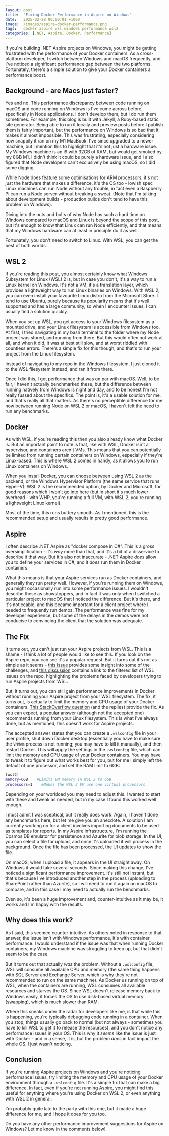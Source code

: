 ```yaml
---
layout: post
title:  "Fixing Docker Performance in Aspire on Windows"
date:   2025-02-28 00:00:01 +1000
image:  /images/aspire-docker-performance.png
tags:   docker aspire wsl windows performance wsl2
categories: [.NET, Aspire, Docker, Performance]
---
```


If you're building .NET Aspire projects on Windows, you might be getting frustrated with the performance of your Docker containers. As a cross-platform developer, I switch between Windows and macOS frequently, and I've noticed a significant performance gap between the two platforms. Fortunately, there's a simple solution to give your Docker containers a performance boost.

## Background - are Macs just faster?

Yes and no. This performance discrepancy between code running on macOS and code running on Windows is I've come across before, specifically in Node applications. I don't develop them, but I do run them sometimes. For example, this blog is built with Jekyll, a Ruby-based static site generator. Being able to run it locally and preview posts before I publish them is fairly important, but the performance on Windows is so bad that it makes it almost impossible. This was frustrating, especially considering how snappily it ran on my M1 MacBook. I've since upgraded to a newer machine, but I mention this to highlight that it's not just a hardware issue. My Windows machine is an i9 with 32GB of RAM, but would get smoked by my 8GB M1. I didn't think it could be purely a hardware issue, and I also figured that Node developers can't exclusively be using macOS, so I did some digging.

While Node does feature some optimisations for ARM processors, it's not just the hardware that makes a difference, it's the OS too - lowish spec Linux machines can run Node without any trouble, in fact even a Raspberry Pi can run a Node server without breaking a sweat. (Note that I'm talking about development builds - production builds don't tend to have this problem on Windows).

Diving into the nuts and bolts of why Node has such a hard time on Windows compared to macOS and Linux is beyond the scope of this post, but it's enough to know that Linux can run Node efficiently, and that means that my Windows hardware can at least in principle do it as well.

Fortunately, you don't need to switch to Linux. With WSL, you can get the best of both worlds.

## WSL 2

If you're reading this post, you almost certainly know what Windows Subsystem for Linux (WSL) 2 is, but in case you don't, it's a way to run a Linux kernel on Windows. It's not a VM, it's a translation layer, which provides a lightweight way to run Linux binaries on Windows. With WSL 2, you can even install your favourite Linux distro from the Microsoft Store. I tend to use Ubuntu, purely because its popularity means that it's well supported and has a large community, so when I encounter issues, I can usually find a solution quickly.

When you set up WSL, you get access to your Windows filesystem as a mounted drive, and your Linux filesystem is accessible from Windows too. At first, I tried navigating in my bash terminal to the folder where my Node project was stored, and running from there. But this would often not work at all, and when it did, it was at best still slow, and at worst riddled with countless errors. There's a simple fix for this though, and that's to run your project from the Linux filesystem.

Instead of navigating to my repo in the Windows filesystem, I just cloned it to the WSL filesystem instead, and ran it from there.

Once I did this, I got performance that was on par with macOS. Well, to be fair, I haven't actually benchmarked these, but the difference between running natively from Windows is night and day, and to be honest I'm not really fussed about the specifics. The point is, it's a usable solution for me, and that's really all that matters. As there's no perceptible difference for me now between running Node on WSL 2 or macOS, I haven't felt the need to run any benchmarks.

## Docker

As with WSL, if you're reading this then you also already know what Docker is. But an important point to note is that, like with WSL, Docker isn't a hypervisor, and containers aren't VMs. This means that you can potentially be limited from running certain containers on Windows, especially if they're Linux-based. This is where WSL 2 comes in handy, as it allows you to run Linux containers on Windows.

When you install Docker, you can choose between using WSL 2 as the backend, or the Windows Hypervisor Platform (the same service that runs Hyper-V). WSL 2 is the recommended option, by Docker and Microsoft, for good reasons which I won't go into here (but in short it's much lower overhead - with WHP, you're running a full VM, with WSL 2, you're running a lightweight Linux kernel).

Most of the time, this runs buttery smooth. As I mentioned, this is the recommended setup and usually results in pretty good performance.

## Aspire

I often describe .NET Aspire as "docker compose in C#". This is a gross oversimplification - it's _way_ more than that, and it's a bit of a disservice to describe it that way. But it's also not inaccurate - .NET Aspire _does_ allow you to define your services in C#, and it _does_ run them in Docker containers.

What this means is that your Aspire services run as Docker containers, and generally they run pretty well. However, if you're running them on Windows, you might occasionally run into some performance issues. I wouldn't describe these as showstoppers, and in fact it was only when I switched a particular project to macOS that I noticed the difference. But it's there, and it's noticeable, and this became important for a client project where I needed to frequently run demos. The performance was fine for my developer experience, but some of the delays in the demos were not conducive to convincing the client that the solution was adequate.

## The Fix

It turns out, you can't just run your Aspire projects from WSL. This is a shame - I think a lot of people would like to see this. If you look on the Aspire repo, you can see it's a popular request. But it turns out it's not as simple as it seems - [this issue](https://github.com/dotnet/aspire/issues/1368) provides some insight into some of the challenges, and [this discussion](https://github.com/dotnet/aspire/discussions/6813) contains a link to the filtered list of WSL issues on the repo, highlighting the problems faced by developers trying to run Aspire projects from WSL.

But, it turns out, you can still gain performance improvements in Docker without running your Aspire project from your WSL filesystem. The fix, it turns out, is actually to limit the memory and CPU usage of your Docker containers. [This StackOverflow question](https://stackoverflow.com/questions/62154016/docker-on-wsl2-very-slow) (and the replies) provide the fix. As you can expect, a popular answer (although not the accepted one) recommends running from your Linux filesystem. This is what I've always done, but as mentioned, this doesn't work for Aspire projects.

The accepted answer states that you can create a `.wslconfig` file in your user profile, shut down Docker desktop (essentially you have to make sure the `VMMem` process is not running; you may have to kill it manually), and then restart Docker. This will apply the settings in the `.wslconfig` file, which can limit the memory and CPU usage of your Docker containers. You may have to tweak it to figure out what works best for you, but for me I simply left the default of one processor, and set the RAM limit to 6GB:

```bash
[wsl2] 
memory=6GB    #Limits VM memory in WSL 2 to 6GB
processors=1    #Makes the WSL 2 VM use one virtual processors
```

Depending on your workload you may need to adjust this. I wanted to start with these and tweak as needed, but in my case I found this worked well enough.

I must admit I was sceptical, but it really does work. Again, I haven't done any benchmarks here, but let me give you an anecdote. A solution I am currently working on for a client involves importing documents to be used as templates for reports. In my Aspire infrastructure, I'm running the Cosmos DB emulator for persistence and Azurite for blob storage. In the UI, you can select a file for upload, and once it's uploaded it will process in the background. Once the file has been processed, the UI updates to show the file.

On macOS, when I upload a file, it appears in the UI straight away. On Windows it would take several seconds. Since making this change, I've noticed a significant performance improvement. It's still not instant, but that's because I've introduced another step in the process (uploading to SharePoint rather than Azurite), so I will need to run it again on macOS to compare, and in this case I may need to actually run the benchmarks.

Even so, it's been a huge improvement and, counter-intuitive as it may be, it works and I'm happy with the results.

## Why does this work?

As I said, this seemed counter-intuitive. As others noted in response to that answer, the issue isn't with Windows performance, it's with container performance. I would understand if the issue was that when running Docker containers, my Windows machine was struggling to keep up, but that didn't seem to be the case.

But it turns out that actually _was_ the problem. Without a `.wslconfig` file, WSL will consume all available CPU and memory (the same thing happens with SQL Server and Exchange Server, which is why they're not recommended to run on the same machine). As Docker us running on top of WSL, when the containers are running, WSL consumes all available resources and starves the OS. Since WSL doesn't release memory back to Windows easily, it forces the OS to use disk-based virtual memory ([swapping](https://www.geeksforgeeks.org/swapping-in-operating-system/)), which is much slower than RAM.

Where this sneaks under the radar for developers like me, is that while this is happening, you're typically debugging code running in a container. When you stop, things usually go back to normal (but not always - sometimes you have to kill WSL to get it to release the resources), and you don't notice any performance issues in your OS. This is why it _seems_ like the issue is just with Docker - and in a sense, it is, but the problem _does_ in fact impact the whole OS. I just wasn't noticing.

## Conclusion

If you're running Aspire projects on Windows and you're noticing performance issues, try limiting the memory and CPU usage of your Docker environment through a `.wslconfig` file. It's a simple fix that can make a big difference. In fact, even if you're not running Aspire, you might find this useful for anything where you're using Docker on WSL 2, or even anything with WSL 2 in general.

I'm probably quite late to the party with this one, but it made a huge difference for me, and I hope it does for you too.

Do you have any other performance improvement suggestions for Aspire on Windows? Let me know in the comments below!
